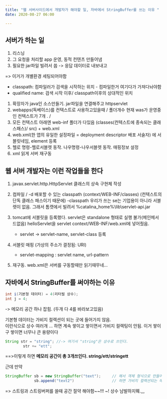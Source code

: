 ```yaml
---
title: "웹 서버사이드에서 개발자가 해야할 일, 자바에서 StringBuffer를 쓰는 이유 "
date: 2020-08-27 06:00

---
```


## 서버가 하는 일

1. 리스닝
2. 그 요청을 처리할 app 운영, 동적 컨텐츠 만들어냄
3. 필요한 jar파일 빌려서 씀 -> 응답 데이터로 내보내고

=> 이거가 개별환경 세팅되어야함

- classpath: 컴파일러가 검색을 시작하는 위치 - 컴파일한거 여기다가 가져다놔야함
- qualified name:  검색 시작 이후/ classpath이후의 상대적인 위치

1. 확장자가 java인 소스만들기. jar파일을 연결해주고 httpservlet
2. webapps(독베이스)를 컨텍스트로 사용하고있을때 / 폴더개수 현재 was가 운영중인 컨텍스트가 7개 . /
3. 모든 컨텍스트 아래엔 web-inf 폴더가 다있음  (classes(컨텍스트에 종속되는 클래스패스)/ src) + web.xml
4. web.xml(한 앱의 유일한 설정파일 = deployment descriptor 배포 서술자) 에 서블릿네임, element 등록
5. 헬로 명령-헬로서블렛 동작. 나우명령-나우서블렛 동작. 매핑정보 설정
6. xml 읽게 서버 재구동

## 웹 서버 개발자는 이런 작업들을 한다

1. javax.servlet.http.HttpServlet 클래스의 상속 구현체 작성
2. 컴파일 / -d 배포할 수 있는 classpath (context/WEB-INF/classes) (컨텍스트의 단독 클래스 패스이기 때문에)
    -classpath 우리가 쓰는 se는 기업용이 아니라 서블렛이 없음. 그래서 톰캣에서 빌려서 %catalina_home%\lib\servlet-api.jar
3. tomcat에 서블릿을 등록했다.  servlet은 standalone 형태로 실행 불가(메인메서드없음) helloServlet을 servlet context/WEB-INF/web.xml에 넣어줬음.
   - servlet -> servlet-name, servlet-class 등록

4. 서블릿 매핑 (가상의 주소가 결정됨: URI)
   - servlet-mapping : servlet name, url-pattern

5. 재구동. web.xml은 서버를 구동할때만 읽기때무네...

## 자바에서 StringBuffer를 써야하는 이유

```java
int i(기본형 데이터) = 4(리터럴 상수);
int j = 4; 
```

-> 메모리 공간 하나 잡힘.  (두개 다 4를 바라보고있음)

기본형 데이터는 가비지 컬렉션이 되는 곳에 들어가지 않음.  
이런식으로 상수 여러개 ... 하면 계속 쌓이고 쌓이면서 가비지 컬렉팅이 안됨. 이거 쌓이구 쌓이면 너무나 큰 용량이다

```java
String str = "string"; //-> 여기서 "string"은 상수로 쓰인다. 
        str += "ett";
```

==>이렇게 하면 **메모리 공간이 총 3개쓰인다. string/ett/stringett**

근데 만약

```java
StringBuffer sb = new StringBuffer("text");     // 해서 객체 형식으로 만들어주고
             sb.append("text2")                 // 하면 가비지 컬렉션되는 메모리 영역에 1개. 
```

=> 스트링과 스트링버퍼를 쓸때 공간 절약 해야함~~!!! ~! 상수 남발하지뭬.,,,
